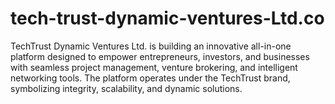 # tech-trust-dynamic-ventures-Ltd.co
TechTrust Dynamic Ventures Ltd. is building an innovative all-in-one platform designed to empower entrepreneurs, investors, and businesses with seamless project management, venture brokering, and intelligent networking tools. The platform operates under the TechTrust brand, symbolizing integrity, scalability, and dynamic solutions.
